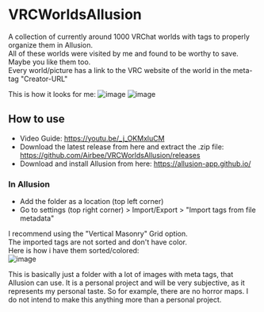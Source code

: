 # VRCWorldsAllusion
A collection of currently around 1000 VRChat worlds with tags to properly organize them in Allusion.  
All of these worlds were visited by me and found to be worthy to save. Maybe you like them too.  
Every world/picture has a link to the VRC website of the world in the meta-tag "Creator-URL"  

This is how it looks for me:
![image](https://user-images.githubusercontent.com/111447274/185181965-b5afcbda-37ec-4e4d-9dbd-36d1b1acc0f9.png)
![image](https://user-images.githubusercontent.com/111447274/185182006-02ab2e7c-a0b1-4c9d-898d-999f01171f20.png)


## How to use
* Video Guide: https://youtu.be/_j_OKMxluCM
* Download the latest release from here and extract the .zip file: https://github.com/Airbee/VRCWorldsAllusion/releases
* Download and install Allusion from here: https://allusion-app.github.io/

### In Allusion
* Add the folder as a location (top left corner)
* Go to settings (top right corner) > Import/Export > "Import tags from file metadata"

I recommend using the "Vertical Masonry" Grid option.  
The imported tags are not sorted and don't have color.  
Here is how i have them sorted/colored:  
![image](https://user-images.githubusercontent.com/111447274/185180406-5f04d245-5610-46b0-a225-6bfb2f750ee2.png)


This is basically just a folder with a lot of images with meta tags, that Allusion can use.
It is a personal project and will be very subjective, as it represents my personal taste. So for example, there are no horror maps.
I do not intend to make this anything more than a personal project.
